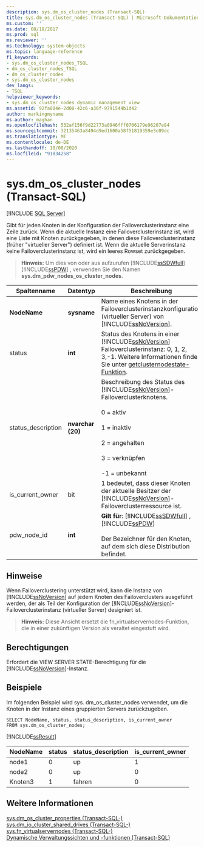 ```yaml
---
description: sys.dm_os_cluster_nodes (Transact-SQL)
title: sys.dm_os_cluster_nodes (Transact-SQL) | Microsoft-Dokumentation
ms.custom: ''
ms.date: 08/18/2017
ms.prod: sql
ms.reviewer: ''
ms.technology: system-objects
ms.topic: language-reference
f1_keywords:
- sys.dm_os_cluster_nodes_TSQL
- dm_os_cluster_nodes_TSQL
- dm_os_cluster_nodes
- sys.dm_os_cluster_nodes
dev_langs:
- TSQL
helpviewer_keywords:
- sys.dm_os_cluster_nodes dynamic management view
ms.assetid: 92fa804e-2d08-42c6-a36f-9791544b1d42
author: markingmyname
ms.author: maghan
ms.openlocfilehash: 532af156f9d22773a0946fff0706179e96207e84
ms.sourcegitcommit: 32135463a8494d9ed1600a58f51819359e3c09dc
ms.translationtype: MT
ms.contentlocale: de-DE
ms.lasthandoff: 10/08/2020
ms.locfileid: "91834258"
---
```

# <a name="sysdm_os_cluster_nodes-transact-sql"></a>sys.dm_os_cluster_nodes (Transact-SQL)
[!INCLUDE [SQL Server](../../includes/applies-to-version/sqlserver.md)]

  Gibt für jeden Knoten in der Konfiguration der Failoverclusterinstanz eine Zeile zurück. Wenn die aktuelle Instanz eine Failoverclusterinstanz ist, wird eine Liste mit Knoten zurückgegeben, in denen diese Failoverclusterinstanz (früher "virtueller Server") definiert ist. Wenn die aktuelle Serverinstanz keine Failoverclusterinstanz ist, wird ein leeres Rowset zurückgegeben.  
  
> **Hinweis:** Um dies von oder aus aufzurufen [!INCLUDE[ssSDWfull](../../includes/sssdwfull-md.md)] [!INCLUDE[ssPDW](../../includes/sspdw-md.md)] , verwenden Sie den Namen **sys.dm_pdw_nodes_os_cluster_nodes**.  
  
|Spaltenname|Datentyp|Beschreibung|  
|-----------------|---------------|-----------------|  
|**NodeName**|**sysname**|Name eines Knotens in der Failoverclusterinstanzkonfiguration (virtueller Server) von [!INCLUDE[ssNoVersion](../../includes/ssnoversion-md.md)].|  
|status|**int**|Status des Knotens in einer [!INCLUDE[ssNoVersion](../../includes/ssnoversion-md.md)] Failoverclusterinstanz: 0, 1, 2, 3,-1. Weitere Informationen finden Sie unter [getclusternodestate-Funktion](/windows/win32/api/clusapi/nf-clusapi-getclusternodestate).|  
|status_description|**nvarchar (20)**|Beschreibung des Status des [!INCLUDE[ssNoVersion](../../includes/ssnoversion-md.md)]-Failoverclusterknotens.<br /><br /> 0 = aktiv<br /><br /> 1 = inaktiv<br /><br /> 2 = angehalten<br /><br /> 3 = verknüpfen<br /><br /> -1 = unbekannt|  
|is_current_owner|bit|1 bedeutet, dass dieser Knoten der aktuelle Besitzer der [!INCLUDE[ssNoVersion](../../includes/ssnoversion-md.md)]-Failoverclusterressource ist.|  
|pdw_node_id|**int**|**Gilt für**: [!INCLUDE[ssSDWfull](../../includes/sssdwfull-md.md)] , [!INCLUDE[ssPDW](../../includes/sspdw-md.md)]<br /><br /> Der Bezeichner für den Knoten, auf dem sich diese Distribution befindet.|  
  
## <a name="remarks"></a>Hinweise  
 Wenn Failoverclustering unterstützt wird, kann die Instanz von [!INCLUDE[ssNoVersion](../../includes/ssnoversion-md.md)] auf jedem Knoten des Failoverclusters ausgeführt werden, der als Teil der Konfiguration der [!INCLUDE[ssNoVersion](../../includes/ssnoversion-md.md)]-Failoverclusterinstanz (virtueller Server) designiert ist.  
  
> **Hinweis:** Diese Ansicht ersetzt die fn_virtualservernodes-Funktion, die in einer zukünftigen Version als veraltet eingestuft wird.  
  
## <a name="permissions"></a>Berechtigungen  
 Erfordert die VIEW SERVER STATE-Berechtigung für die [!INCLUDE[ssNoVersion](../../includes/ssnoversion-md.md)]-Instanz.  
  
## <a name="examples"></a>Beispiele  
 Im folgenden Beispiel wird sys. dm_os_cluster_nodes verwendet, um die Knoten in der Instanz eines gruppierten Servers zurückzugeben.  
  
```  
SELECT NodeName, status, status_description, is_current_owner   
FROM sys.dm_os_cluster_nodes;  
```  
  
 [!INCLUDE[ssResult](../../includes/ssresult-md.md)]  
  
|NodeName|status|status_description|is_current_owner|  
|--------------|------------|-------------------------|------------------------|  
|node1|0|up|1|  
|node2|0|up|0|  
|Knoten3|1|fahren|0|  
  
## <a name="see-also"></a>Weitere Informationen  
 [sys.dm_os_cluster_properties &#40;Transact-SQL-&#41;](../../relational-databases/system-dynamic-management-views/sys-dm-os-cluster-properties-transact-sql.md)   
 [sys.dm_io_cluster_shared_drives &#40;Transact-SQL-&#41;](../../relational-databases/system-dynamic-management-views/sys-dm-io-cluster-shared-drives-transact-sql.md)   
 [sys.fn_virtualservernodes &#40;Transact-SQL-&#41;](../../relational-databases/system-functions/sys-fn-virtualservernodes-transact-sql.md)   
 [Dynamische Verwaltungssichten und -funktionen &#40;Transact-SQL&#41;](~/relational-databases/system-dynamic-management-views/system-dynamic-management-views.md)  
  
